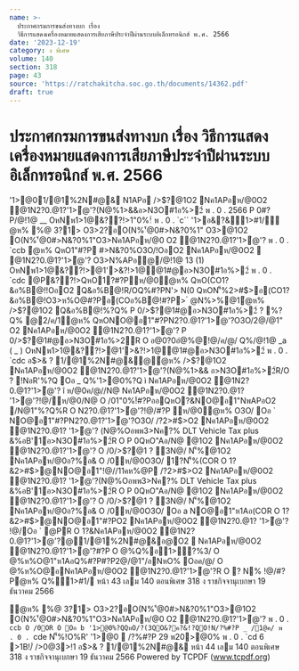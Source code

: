 ```yaml
---
name: >-
  ประกาศกรมการขนส่งทางบก เรื่อง
  วิธีการแสดงเครื่องหมายแสดงการเสียภาษีประจำปีผ่านระบบอิเล็กทรอนิกส์ พ.ศ. 2566
date: '2023-12-19'
category: ง พิเศษ
volume: 140
section: 318
page: 43
source: 'https://ratchakitcha.soc.go.th/documents/14362.pdf'
draft: true
---
```


# ประกาศกรมการขนส่งทางบก เรื่อง วิธีการแสดงเครื่องหมายแสดงการเสียภาษีประจำปีผ่านระบบอิเล็กทรอนิกส์ พ.ศ. 2566

'1>@01/@1%2N#@& N1APอ />$?@1O2 Nค1APอห/@0O2 @1N2?0.@1?'1>ํ@'?(N@%1>&&อ>N3O#1อ%>2์ พ . 0 . 2566 P 0#?P/@!1@ __ OหNพ1>1@&??!>1"0%!์ พ . 0 . `c`` '1>อ&?&1>#1/ํ@ห% %@ 3?1> O3>2?อO(N%'้@0#>N&?0%1" O3>@1O2 O(N%'้@0#>N&?0%1"O3>Nค1APอห/@0 O2 @1N2?0.@1?'1>ํ@'? พ . 0 . `ccb ํ@ห% QหO1"#?P #>N&?0%O3O/!OอO2 Nค1APอห/@0O2  @1N2?0.@1?'1>ํ@'? O3>N%APอ@/@!1@ 13 (1) OหNพ1>1@&??!>@1'>&?!>1@@1#@อ>N3O#1อ%>2์ พ . 0 . `cdc @P&??!>QหO1?#?Pห/@0ํ@ห% QหO(CO1?&อ%B@!!OอO2 Q&อ%B@!R/OQ%#?PN'> N(0 QหON'็%2>#$>อ(CO1?&อ%B@!O3>ห%O@#?Pอ(COอ%B@!#?P> ํ @N%>%@1ํ@ห% />$?@1O2 Q&อ%B@!%?Q% P 0/>$?@1#@อ>N3O#1อ%>2์ ? %?Q% @2/ค/1ํ@ห% QหONO@อ1"#?PN2?0.@1?'1>ํ@'?O3O/2@/@1" O2 Nค1APอห/@0O2 @1N2?0.@1?'1>ํ@'? P 0/>$?@1#@อ>N3O#1อ%>2์R O อ@0?0อํ@%@!@/ค/@/ Q%/@!1@ _a ( _ ) OหNพ1>1@&??!>@1'>&?!>1@@1#@อ>N3O#1อ%>2์ พ . 0 . `cdc อ$>& ? 1/@1%2N#@&@ํ@ห% />$?@1O2 Nค1APอห/@0O2 @1N2?0.@1?'1>ํ@'?(N@%1>&& อ>N3O#1อ%>2์R/O ? !NอR'%?Q Oอ _ Q%'1>@0%?Q ì Nค1APอห/@0O2 @1N2?0.@1?'1>ํ@'? î ห/@0ค/@//N@ Nค1APอห/@0O2 @1N2?0.@1? '1>ํ@'?!@/ห/@0/N@ O /01"0%!์#?PออQหO?&NO@อ1"NพAPอO2 /N@1"%?Q%R O N2?0.@1?'1>ํ@'?!@/#?P ห/@0ํ@ห% O3O/ Oอ ` NO@อ1"#?PN2?0.@1?'1>ํ@'?O3O/ /?2>#$>O2 Nค1APอห/@0O2 @1N2?0.@1? '1>ํ@'? (N@%Oอพพ3>Nค?% DLT Vehicle Tax plus &%อB'1์อ>N3O#1อ%>2์R O P 0QหO"Aอ/N@ @1O2 Nค1APอห/@0O2 @1N2?0.@1?'1>ํ@'? O /0/>$?@1 ? 3N@/ N'็%@1O2 Nค1APอห/@0อ?%อ& O /0ห/@0O3O/ 1?N'็%(COR O 1?&2>#$>@NO@อ1"!@//11คห%@P /?2>#$>O2 Nค1APอห/@0O2 @1N2?0.@1? '1>ํ@'?(N@%Oอพพ3>Nค?% DLT Vehicle Tax plus &%อB'1์อ>N3O#1อ%>2์R O P 0QหO"Aอ/N@ @1O2 Nค1APอห/@0O2 @1N2?0.@1?'1>ํ@'? O /0/>$?@1 ? 3N@/ N'็%@1O2 Nค1APอห/@0อ?%อ& O /0ห/@0O3O/ Oอ a NO@อ1"ห1Aอ(COR O 1?&2>#$>@NO@อ1"#?PO2 Nค1APอห/@0O2 @1N2?0.@1? '1>ํ@'? !@/Oอ ` @PR O 1?&Nค1APอห/@0O2 @1N2?0.@1?'1>ํ@'?@1/@1%2N#@&อ@O2  Nค1APอห/@0O2 @1N2?0.@1?'1>ํ@'?#?P O @%Q%อ1>?%3/ O @%ห%O@1"ห1AอQ%#?P#?P2@/@1"/อNหO% Oอค/@/ O @%ห%O@อNค1APอห/@0O2 @1N2?0.@1?'1>ํ@'?R O ? N% !@/#?Pํ@ห% Q%1>#1/ หน้า 43 เลม 140 ตอนพิเศษ 318 ง ราชกิจจานุเบกษา 19 ธันวาคม 2566

ํ@ห% %@ 3?1> O3>2?อO(N%'้@0#>N&?0%1"O3>@1O2 O(N%'้@0#>N&?0%1"O3>Nค1APอห/@0 O2 @1N2?0.@1?'1>ํ@'? พ . 0 . `ccb O /0OR O Oอ b '1>@0%?QQหO/?(3QO&?ค?&!?QO!N/?%#?P _ /1@ค/ พ . 0 . `cde N'็%!O%R' '1>@0  /?%#?P 29 พ20>@0% พ . 0 . `cd 6 >1B!/์ />0@3>!1 อ$>& ? 1/@1%2N#@& หน้า 44 เลม 140 ตอนพิเศษ 318 ง ราชกิจจานุเบกษา 19 ธันวาคม 2566 Powered by TCPDF (www.tcpdf.org)
